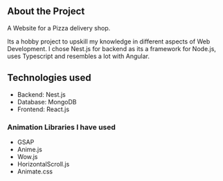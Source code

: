 ## About the Project

A Website for a Pizza delivery shop.

Its a hobby project to upskill my knowledge in different aspects of Web Development.
I chose Nest.js for backend as its a framework for Node.js, uses Typescript and resembles a lot with Angular.


## Technologies used

- Backend: Nest.js
- Database: MongoDB
- Frontend: React.js

### Animation Libraries I have used
- GSAP
- Anime.js
- Wow.js
- HorizontalScroll.js
- Animate.css
